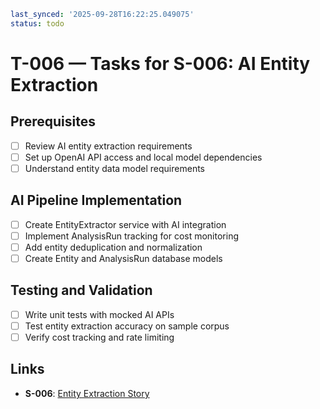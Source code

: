 ```yaml
last_synced: '2025-09-28T16:22:25.049075'
status: todo
```

# T-006 — Tasks for S-006: AI Entity Extraction

## Prerequisites
- [ ] Review AI entity extraction requirements
- [ ] Set up OpenAI API access and local model dependencies
- [ ] Understand entity data model requirements

## AI Pipeline Implementation
- [ ] Create EntityExtractor service with AI integration
- [ ] Implement AnalysisRun tracking for cost monitoring
- [ ] Add entity deduplication and normalization
- [ ] Create Entity and AnalysisRun database models

## Testing and Validation
- [ ] Write unit tests with mocked AI APIs
- [ ] Test entity extraction accuracy on sample corpus
- [ ] Verify cost tracking and rate limiting

## Links
- **S-006**: [Entity Extraction Story](../stories/S-006-entity-extraction.md)
